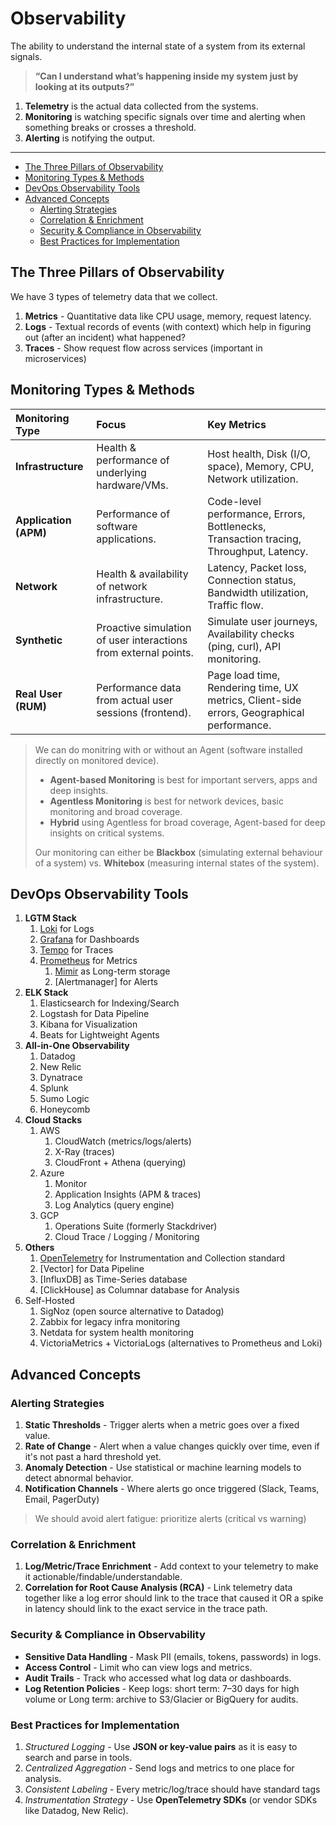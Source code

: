 # Observability

The ability to understand the internal state of a system from its external signals.

> **“Can I understand what’s happening inside my system just by looking at its outputs?”**

1. **Telemetry** is the actual data collected from the systems.
2. **Monitoring** is watching specific signals over time and alerting when something breaks or crosses a threshold.
3. **Alerting** is notifying the output.

---

- [The Three Pillars of Observability](#the-three-pillars-of-observability)
- [Monitoring Types \& Methods](#monitoring-types--methods)
- [DevOps Observability Tools](#devops-observability-tools)
- [Advanced Concepts](#advanced-concepts)
  - [Alerting Strategies](#alerting-strategies)
  - [Correlation \& Enrichment](#correlation--enrichment)
  - [Security \& Compliance in Observability](#security--compliance-in-observability)
  - [Best Practices for Implementation](#best-practices-for-implementation)

## The Three Pillars of Observability

We have 3 types of telemetry data that we collect.

1. **Metrics** - Quantitative data like CPU usage, memory, request latency.
2. **Logs** - Textual records of events (with context) which help in figuring out (after an incident) what happened?
3. **Traces** - Show request flow across services (important in microservices)

## Monitoring Types & Methods

| Monitoring Type         | Focus                              | Key Metrics                             |
| :---------------------- | :--------------------------------------------------- | :------------------------------------------------- |
| **Infrastructure** | Health & performance of underlying hardware/VMs.     | Host health, Disk (I/O, space), Memory, CPU, Network utilization. |
| **Application (APM)**| Performance of software applications.                | Code-level performance, Errors, Bottlenecks, Transaction tracing, Throughput, Latency. |
| **Network** | Health & availability of network infrastructure.     | Latency, Packet loss, Connection status, Bandwidth utilization, Traffic flow. |
| **Synthetic** | Proactive simulation of user interactions from external points. | Simulate user journeys, Availability checks (ping, curl), API monitoring. |
| **Real User (RUM)** | Performance data from actual user sessions (frontend). | Page load time, Rendering time, UX metrics, Client-side errors, Geographical performance. |

> We can do monitring with or without an Agent (software installed directly on monitored device).
>
> - **Agent-based Monitoring** is best for important servers, apps and deep insights.
> - **Agentless Monitoring** is best for network devices, basic monitoring and broad coverage.
> - **Hybrid** using Agentless for broad coverage, Agent-based for deep insights on critical systems.
>
> Our monitoring can either be **Blackbox** (simulating external behaviour of a system) vs. **Whitebox** (measuring internal states of the system).

## DevOps Observability Tools

1. **LGTM Stack**
   1. [Loki](/docs/observability/loki.md) for Logs
   2. [Grafana](/docs/observability/grafana.md) for Dashboards
   3. [Tempo](/docs/observability/tempo.md) for Traces
   4. [Prometheus](/docs/observability/prometheus.md) for Metrics
      1. [Mimir](/docs/observability/mimir.md) as Long-term storage
      2. [Alertmanager] for Alerts
2. **ELK Stack**
   1. Elasticsearch for Indexing/Search
   2. Logstash for Data Pipeline
   3. Kibana for Visualization
   4. Beats for Lightweight Agents
3. **All-in-One Observability**
   1. Datadog
   2. New Relic
   3. Dynatrace
   4. Splunk
   5. Sumo Logic
   6. Honeycomb
4. **Cloud Stacks**
   1. AWS
      1. CloudWatch (metrics/logs/alerts)
      2. X-Ray (traces)
      3. CloudFront + Athena (querying)
   2. Azure
      1. Monitor
      2. Application Insights (APM & traces)
      3. Log Analytics (query engine)
   3. GCP
      1. Operations Suite (formerly Stackdriver)
      2. Cloud Trace / Logging / Monitoring
5. **Others**
   1. [OpenTelemetry](/docs/observability/opentelemetry.md) for Instrumentation and Collection standard
   2. [Vector] for Data Pipeline
   3. [InfluxDB] as Time-Series database
   4. [ClickHouse] as Columnar database for Analysis
6. Self-Hosted
   1. SigNoz (open source alternative to Datadog)
   2. Zabbix for legacy infra monitoring
   3. Netdata for system health monitoring
   4. VictoriaMetrics + VictoriaLogs (alternatives to Prometheus and Loki)

## Advanced Concepts

### Alerting Strategies

1. **Static Thresholds** - Trigger alerts when a metric goes over a fixed value.
2. **Rate of Change** - Alert when a value changes quickly over time, even if it's not past a hard threshold yet.
3. **Anomaly Detection** - Use statistical or machine learning models to detect abnormal behavior.
4. **Notification Channels** - Where alerts go once triggered (Slack, Teams, Email, PagerDuty)

> We should avoid alert fatigue: prioritize alerts (critical vs warning)

### Correlation & Enrichment

1. **Log/Metric/Trace Enrichment** - Add context to your telemetry to make it actionable/findable/understandable.
2. **Correlation for Root Cause Analysis (RCA)** - Link telemetry data together like a log error should link to the trace that caused it OR a spike in latency should link to the exact service in the trace path.

### Security & Compliance in Observability

- **Sensitive Data Handling** - Mask PII (emails, tokens, passwords) in logs.
- **Access Control** - Limit who can view logs and metrics.
- **Audit Trails** - Track who accessed what log data or dashboards.
- **Log Retention Policies** - Keep logs: short term: 7–30 days for high volume or Long term: archive to S3/Glacier or BigQuery for audits.

### Best Practices for Implementation

1. *Structured Logging* - Use **JSON or key-value pairs** as it is easy to search and parse in tools.
2. *Centralized Aggregation* - Send logs and metrics to one place for analysis.
3. *Consistent Labeling* - Every metric/log/trace should have standard tags
4. *Instrumentation Strategy* - Use **OpenTelemetry SDKs** (or vendor SDKs like Datadog, New Relic).
